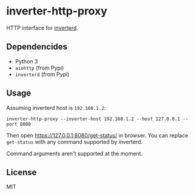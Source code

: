 # inverter-http-proxy

HTTP interface for [inverterd](https://github.com/gch1p/inverter-tools).

## Dependencides

- Python 3
- `aiohttp` (from Pypi)
- `inverterd` (from Pypi)

## Usage

Assuming inverterd host is `192.168.1.2`:

```
inverter-http-proxy --inverter-host 192.168.1.2 --host 127.0.0.1 --port 8080
```

Then open https://127.0.0.1:8080/get-status/ in browser. You can replace `get-status`
with any command supported by inverterd.

Command arguments aren't supported at the moment.

## License

MIT